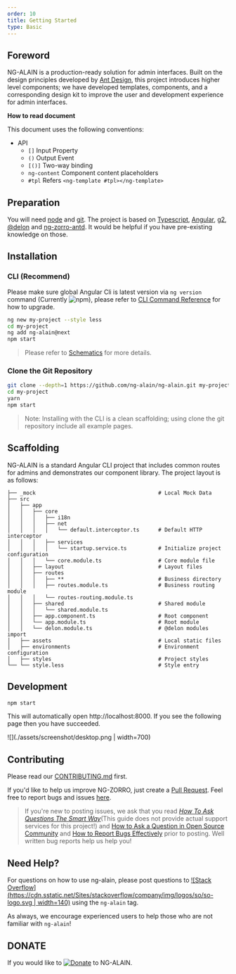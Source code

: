 ```yaml
---
order: 10
title: Getting Started
type: Basic
---
```


## Foreword

NG-ALAIN is a production-ready solution for admin interfaces. Built on the design principles developed by [Ant Design](https://ant.design/), this project introduces higher level components; we have developed templates, components, and a corresponding design kit to improve the user and development experience for admin interfaces.

**How to read document**

This document uses the following conventions:

- API
  - `[]` Input Property
  - `()` Output Event
  - `[()]` Two-way binding
  - `ng-content` Component content placeholders
  - `#tpl` Refers `<ng-template #tpl></ng-template>`

## Preparation

You will need [node](http://nodejs.org/) and [git](https://git-scm.com/). The project is based on [Typescript](https://www.tslang.com/), [Angular](https://angular.io/), [g2](http://g2.alipay.com/), [@delon](https://github.com/ng-alain/delon) and [ng-zorro-antd](https://ng.ant.design/). It would be helpful if you have pre-existing knowledge on those.

## Installation

### CLI (Recommend)

Please make sure global Angular Cli is latest version via `ng version` command (Currently <img src="https://img.shields.io/npm/v/@angular/cli.svg?style= Flat-square" alt="npm">), please refer to [CLI Command Reference](https://angular.cn/cli) for how to upgrade.

```bash
ng new my-project --style less
cd my-project
ng add ng-alain@next
npm start
```

> Please refer to [Schematics](/cli) for more details.

### Clone the Git Repository

```bash
git clone --depth=1 https://github.com/ng-alain/ng-alain.git my-project
cd my-project
yarn
npm start
```

> Note: Installing with the CLI is a clean scaffolding; using clone the git repository include all example pages.

## Scaffolding

NG-ALAIN is a standard Angular CLI project that includes common routes for admins and demonstrates our component library. The project layout is as follows:

```
├── _mock                                       # Local Mock Data
├── src
│   ├── app
│   │   ├── core
│   │   │   ├── i18n
│   │   │   ├── net
│   │   │   │   └── default.interceptor.ts      # Default HTTP interceptor
│   │   │   ├── services
│   │   │   │   └── startup.service.ts          # Initialize project configuration
│   │   │   └── core.module.ts                  # Core module file
│   │   ├── layout                              # Layout files
│   │   ├── routes
│   │   │   ├── **                              # Business directory
│   │   │   ├── routes.module.ts                # Business routing module
│   │   │   └── routes-routing.module.ts
│   │   ├── shared                              # Shared module
│   │   │   └── shared.module.ts
│   │   ├── app.component.ts                    # Root component
│   │   └── app.module.ts                       # Root module
│   │   └── delon.module.ts                     # @delon modules import
│   ├── assets                                  # Local static files
│   ├── environments                            # Environment configuration
│   ├── styles                                  # Project styles
└── └── style.less                              # Style entry
```

## Development

```bash
npm start
```

This will automatically open http://localhost:8000. If you see the following page then you have succeeded.

![](./assets/screenshot/desktop.png | width=700)

## Contributing

Please read our [CONTRIBUTING.md](/docs/contributing) first.

If you'd like to help us improve NG-ZORRO, just create a [Pull Request](https://github.com/ng-alain/ng-alain/pulls). Feel free to report bugs and issues [here](https://github.com/ng-alain/ng-alain/issues).

> If you're new to posting issues, we ask that you read [*How To Ask Questions The Smart Way*](http://www.catb.org/~esr/faqs/smart-questions.html)(This guide does not provide actual support services for this project!) and [How to Ask a Question in Open Source Community](https://github.com/seajs/seajs/issues/545) and [How to Report Bugs Effectively](http://www.chiark.greenend.org.uk/~sgtatham/bugs.html) prior to posting. Well written bug reports help us help you!

## Need Help?

For questions on how to use ng-alain, please post questions to [![Stack Overflow](https://cdn.sstatic.net/Sites/stackoverflow/company/img/logos/so/so-logo.svg | width=140)](https://stackoverflow.com/questions/tagged/ng-alain) using the `ng-alain` tag.

As always, we encourage experienced users to help those who are not familiar with `ng-alain`!

## DONATE

If you would like to [![Donate](https://img.shields.io/badge/Donate-PayPal-green.svg)](https://www.paypal.me/cipchk)
 to NG-ALAIN.
